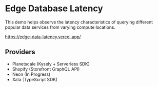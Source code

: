 # Edge Database Latency

This demo helps observe the latency characteristics of querying different popular data services from varying compute locations.

https://edge-data-latency.vercel.app/

## Providers

- Planetscale (Kysely + Serverless SDK)
- Shopify (Storefront GraphQL API)
- Neon (In Progress)
- Xata (TypeScript SDK)
